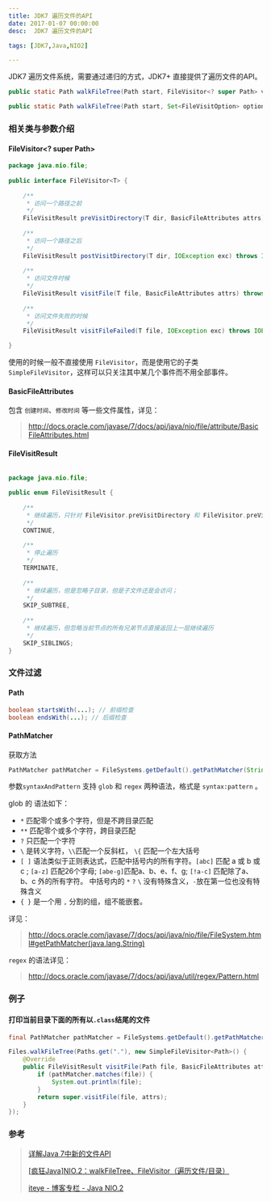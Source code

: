 ```yaml
---
title: JDK7 遍历文件的API
date: 2017-01-07 00:00:00
desc:  JDK7 遍历文件的API

tags: [JDK7,Java,NIO2]

---
```


JDK7 遍历文件系统，需要通过递归的方式，JDK7+ 直接提供了遍历文件的API。
``` java 
public static Path walkFileTree(Path start, FileVisitor<? super Path> visitor){}

public static Path walkFileTree(Path start, Set<FileVisitOption> options, int maxDepth, FileVisitor<? super Path> visitor){}
```

<!--more-->

### 相关类与参数介绍

#### FileVisitor<? super Path>

``` java
package java.nio.file;
  
public interface FileVisitor<T> {
  
    /**
     * 访问一个路径之前
     */
    FileVisitResult preVisitDirectory(T dir, BasicFileAttributes attrs) throws IOException;
      
    /**
     * 访问一个路径之后
     */
    FileVisitResult postVisitDirectory(T dir, IOException exc) throws IOException;
  
    /**
     * 访问文件时候
     */
    FileVisitResult visitFile(T file, BasicFileAttributes attrs) throws IOException;
  
    /**
     * 访问文件失败的时候
     */
    FileVisitResult visitFileFailed(T file, IOException exc) throws IOException;

}
```
使用的时候一般不直接使用 `FileVisitor`，而是使用它的子类 `SimpleFileVisitor`，这样可以只关注其中某几个事件而不用全部事件。

#### BasicFileAttributes

包含 `创建时间`、`修改时间` 等一些文件属性，详见：

> http://docs.oracle.com/javase/7/docs/api/java/nio/file/attribute/BasicFileAttributes.html

#### FileVisitResult

``` java

package java.nio.file;
  
public enum FileVisitResult {
  
    /**
     * 继续遍历，只针对 FileVisitor.preVisitDirectory 和 FileVisitor.preVisitDirectory 方法 
     */
    CONTINUE,  
      
    /**
     * 停止遍历
     */
    TERMINATE,  
  
    /**
     * 继续遍历，但是忽略子目录，但是子文件还是会访问；
     */
    SKIP_SUBTREE,  
  
    /**
     * 继续遍历，但忽略当前节点的所有兄弟节点直接返回上一层继续遍历
     */
    SKIP_SIBLINGS;
}

```

### 文件过滤

#### Path

``` java
boolean startsWith(...); // 前缀检查
boolean endsWith(...); // 后缀检查
```

#### PathMatcher
 
获取方法
 
 ``` java
PathMatcher pathMatcher = FileSystems.getDefault().getPathMatcher(String syntaxAndPattern);
 ```
 
参数`syntaxAndPattern` 支持 `glob` 和 `regex` 两种语法，格式是 `syntax:pattern` 。
 
glob 的 语法如下：
 
- `*` 匹配零个或多个字符，但是不跨目录匹配
- `**` 匹配零个或多个字符，跨目录匹配
- `?` 只匹配一个字符
- `\` 是转义字符，`\\`匹配一个反斜杠， `\{` 匹配一个左大括号
- `[ ]` 语法类似于正则表达式，匹配中括号内的所有字符。`[abc]` 匹配 a 或 b 或 c ; `[a-z]` 匹配26个字母;  `[abe-g]`匹配a、b、e、f、g; `[!a-c]` 匹配除了a、b、c 外的所有字符。 中括号内的 `*` `?` `\` 没有特殊含义，`-`放在第一位也没有特殊含义
- `{ }` 是一个用 `,` 分割的组，组不能嵌套。
  
详见：
> <a href="http://docs.oracle.com/javase/7/docs/api/java/nio/file/FileSystem.html#getPathMatcher(java.lang.String)">http://docs.oracle.com/javase/7/docs/api/java/nio/file/FileSystem.html#getPathMatcher(java.lang.String)</a>

`regex` 的语法详见：
> http://docs.oracle.com/javase/7/docs/api/java/util/regex/Pattern.html

### 例子

#### 打印当前目录下面的所有以`.class`结尾的文件

``` java
final PathMatcher pathMatcher = FileSystems.getDefault().getPathMatcher("glob:**.class");

Files.walkFileTree(Paths.get("."), new SimpleFileVisitor<Path>() {
    @Override
    public FileVisitResult visitFile(Path file, BasicFileAttributes attrs) throws IOException {
        if (pathMatcher.matches(file)) {
            System.out.println(file);
        }
        return super.visitFile(file, attrs);
    }
});
```

### 参考

> [详解Java 7中新的文件API](http://www.infoq.com/cn/articles/java7-nio2/)
>
> [[疯狂Java]NIO.2：walkFileTree、FileVisitor（遍历文件/目录）](http://blog.csdn.net/lirx_tech/article/details/51424569)
>
>[iteye - 博客专栏 - Java NIO.2](http://www.iteye.com/blogs/subjects/java-nio-2)